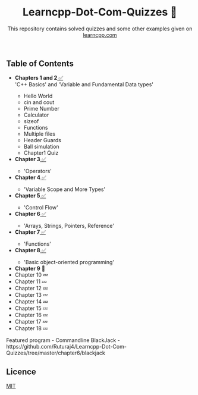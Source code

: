 <!DOCTYPE html>
<html>
  <Header>
    <h1>
      Learncpp-Dot-Com-Quizzes 🚧
    </h1>
    <p>
     This repository contains solved quizzes and some other examples given on
<a href = "http://www.learncpp.com"> learncpp.com </a>
    </p>
  </header>
  <body>
    <h2>Table of Contents</h2>
    <ul>
      <li><b>Chapters 1 and 2</b><a href = "https://github.com/Ruturaj4/Learncpp-Dot-Com-Quizzes/tree/master/chapters1-2"> ✅</a></li>
      'C++ Basics' and 'Variable and Fundamental Data types'
      <ul>
        <li>Hello World</li>
        <li>cin and cout</li>
        <li>Prime Number</li>
        <li>Calculator</li>
        <li>sizeof</li>
        <li>Functions</li>
        <li>Multiple files</li>
        <li>Header Guards</li>
        <li>Ball simulation</li>
        <li>Chapter1 Quiz</li>
      </ul>
      <li><b>Chapter 3</b><a href = "https://github.com/Ruturaj4/Learncpp-Dot-Com-Quizzes/tree/master/chapter3"> ✅</a></li>
      <ul><li>'Operators'</li></ul>
      <li><b>Chapter 4</b><a href = "https://github.com/Ruturaj4/Learncpp-Dot-Com-Quizzes/tree/master/chapter4"> ✅</a></li>
      <ul><li>'Variable Scope and More Types'</li></ul>
      <li><b>Chapter 5</b><a href = "https://github.com/Ruturaj4/Learncpp-Dot-Com-Quizzes/tree/master/chapter5"> ✅</a></li>
      <ul><li>'Control Flow'</li></ul>
      <li><b>Chapter 6</b><a href = "https://github.com/Ruturaj4/Learncpp-Dot-Com-Quizzes/tree/master/chapter6"> ✅</a></li>
      <ul><li>'Arrays, Strings, Pointers, Reference'</li></ul>
      <li><b>Chapter 7</b><a href = "https://github.com/Ruturaj4/Learncpp-Dot-Com-Quizzes/tree/master/chapter7"> ✅</a></li>
      <ul><li>'Functions'</li></ul>
      <li><b>Chapter 8</b><a href = "https://github.com/Ruturaj4/Learncpp-Dot-Com-Quizzes/tree/master/chapter8"> ✅</a></li>
      <ul><li>'Basic object-oriented programming'</li></ul>
      <li><b>Chapter 9</b> 🚧</li>
      <li>Chapter 10 💤</li>
      <li>Chapter 11 💤</li>
      <li>Chapter 12 💤</li>
      <li>Chapter 13 💤</li>
      <li>Chapter 14 💤</li>
      <li>Chapter 15 💤</li>
      <li>Chapter 16 💤</li>
      <li>Chapter 17 💤</li>
      <li>Chapter 18 💤</li>
    </ul>
    Featured program - Commandline BlackJack - https://github.com/Ruturaj4/Learncpp-Dot-Com-Quizzes/tree/master/chapter6/blackjack
  </body>
  <footer>
    <h2>Licence</h2>
  <a href = "https://github.com/Ruturaj4/Learncpp-Dot-Com-Quizzes/blob/master/LICENSE"> MIT </a>
  </footer>
</html>
